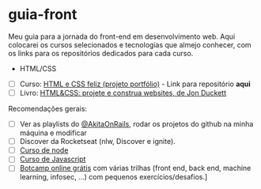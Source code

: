 # guia-front
Meu guia para a jornada do front-end em desenvolvimento web. Aqui colocarei os cursos selecionados e tecnologias que almejo conhecer, com os links para os repositórios dedicados para cada curso.

- HTML/CSS


* [ ] Curso: [HTML e CSS feliz (projeto portfólio)](https://www.youtube.com/watch?v=IG8vSFUGrl0&list=PLirko8T4cEmzrH3jIJi7R7ufeqcpXYaLa&index=145) - Link para repositório **aqui**
* [ ] Livro: [HTML&CSS: projete e construa websites, de Jon Duckett](https://www.amazon.com.br/HTML-CSS-projete-construa-Websites/dp/8576089394/ref=sr_1_1?__mk_pt_BR=%C3%85M%C3%85%C5%BD%C3%95%C3%91&crid=UF3332I2CMGU&keywords=HTML+e+CSS%3A+projete+e+construa+websites&qid=1660729860&s=books&sprefix=html+e+css+projete+e+construa+websites%2Cstripbooks%2C191&sr=1-1) 

Recomendações gerais:
* [ ] Ver as playlists do [@AkitaOnRails](https://twitter.com/AkitaOnRails), rodar os projetos do github na minha máquina e modificar
* [ ] Discover da Rocketseat (nlw, Discover e ignite).
* [ ] [Curso de node](https://www.youtube.com/watch?v=LLqq6FemMNQ&list=PLJ_KhUnlXUPtbtLwaxxUxHqvcNQndmI4B)
* [ ] [Curso de Javascript](https://www.youtube.com/watch?v=BXqUH86F-kA&list=PLntvgXM11X6pi7mW0O4ZmfUI1xDSIbmTm)
* [ ] [Botcamp online grátis](https://www.freecodecamp.org/) com várias trilhas (front end, back end, machine learning, infosec, ...) com pequenos exercícios/desafios.]
